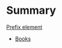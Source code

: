 # Summary

[Prefix element](./prefix_chapter.md)

- [Books](./books/index.md)

[](./books/beyond_legacy_code.md)
